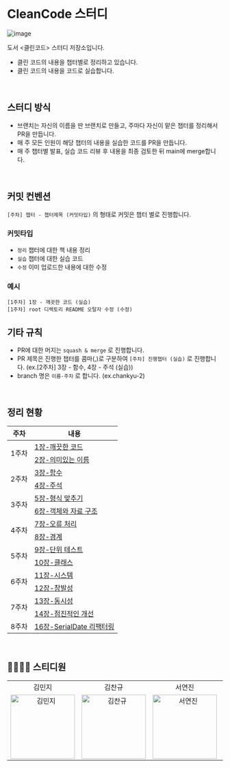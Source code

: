 # CleanCode 스터디

![image](https://github.com/DevReader/CleanCode/assets/73516336/7bebf235-8056-45c5-a64b-0c42b1479a30)

도서 <클린코드> 스터디 저장소입니다.

- 클린 코드의 내용을 챕터별로 정리하고 있습니다.
- 클린 코드의 내용을 코드로 실습합니다.

<br>

## 스터디 방식

- 브랜치는 자신의 이름을 딴 브랜치로 만들고, 주마다 자신이 맡은 챕터를 정리해서 PR을 만듭니다.
- 매 주 모든 인원이 해당 챕터의 내용을 실습한 코드를 PR을 만듭니다.
- 매 주 챕터별 발표, 실습 코드 리뷰 후 내용을 최종 검토한 뒤 main에 merge합니다.

<br>

## 커밋 컨벤션

`[주차] 챕터 - 챕터제목 (커밋타입)` 의 형태로 커밋은 챕터 별로 진행합니다.

### 커밋타입

- `정리` 챕터에 대한 책 내용 정리
- `실습` 챕터에 대한 실습 코드
- `수정` 이미 업로드한 내용에 대한 수정

### 예시

```
[1주차] 1장 - 깨끗한 코드 (실습)
[1주차] root 디렉토리 README 오탈자 수정 (수정)
```

## 기타 규칙

- PR에 대한 머지는 `squash & merge` 로 진행합니다.
- PR 제목은 진행한 챕터를 콤마(,)로 구분하여 `[주차] 진행챕터 (실습)` 로 진행합니다. (ex.[2주차] 3장 - 함수, 4장 - 주석 (실습))
- branch 명은 `이름-주차` 로 합니다. (ex.chankyu-2)

<br/>

## 정리 현황

<table>
  <thead>
    <tr>
      <th>주차</th>
      <th>내용</th>
    </tr>
  </thead>
  <tbody>
    <tr>
      <td rowspan="2">1주차</td>
      <td><a href="/1장-깨끗한 코드/README.md">1장-깨끗한 코드</a></td>
    </tr>
    <tr>
      <td><a href="/2장-의미있는 이름/README.md">2장-의미있는 이름</a></td>
    </tr>
    <tr>
      <td rowspan="2">2주차</td>
      <td><a href="/3장-함수/README.md">3장-함수</a></td>
    </tr>
    <tr>
      <td><a href="/4장-주석/README.md">4장-주석</a></td>
    </tr>
    <tr>
      <td rowspan="2">3주차</td>
      <td><a href="/5장-형식 맞추기/README.md">5장-형식 맞추기</a></td>
    </tr>
    <tr>
      <td><a href="/6장-객체와 자료 구조/README.md">6장-객체와 자료 구조</a></td>
    </tr>
    <tr>
      <td rowspan="2">4주차</td>
      <td><a href="/7장-오류 처리/README.md">7장-오류 처리</a></td>
    </tr>
    <tr>
      <td><a href="/8장-경계/README.md">8장-경계</a></td>
    </tr>
    <tr>
      <td rowspan="2">5주차</td>
      <td><a href="/9장-단위 테스트/README.md">9장-단위 테스트</a></td>
    </tr>
    <tr>
      <td><a href="/10장-클래스/README.md">10장-클래스</a></td>
    </tr>
    <tr>
      <td rowspan="2">6주차</td>
      <td><a href="/11장-시스템/README.md">11장-시스템</a></td>
    </tr>
    <tr>
      <td><a href="/12장-창발성/README.md">12장-창발성</a></td>
    </tr>
    <tr>
      <td rowspan="2">7주차</td>
      <td><a href="/13장-동시성/README.md">13장-동시성</a></td>
    </tr>
    <tr>
      <td><a href="/14장-점진적인 개선/README.md">14장-점진적인 개선</a></td>
    </tr>
    <tr>
      <td rowspan="2">8주차</td>
      <td><a href="/16장-SerialDate 리팩터링/README.md">16장-SerialDate 리팩터링</a></td>
    </tr>
  </tbody>
</table>

<br>

## 👨‍👩‍👧‍👦 스티디원

<table>
  <tr align="center">
    <td>김민지</td>
    <td>김찬규</td>
    <td>서연진</td>
    <td>임해찬</td>
  </tr>
  <tr>
     <td align="center">
        <a href="https://github.com/mouse0429"><img src="https://avatars.githubusercontent.com/u/68915238?v=4" width="150px" alt="김민지"/><br /></a>
     </td>
    <td align="center">
        <a href="https://github.com/ckrb63"><img src="https://avatars.githubusercontent.com/u/73516336?v=4" width="150px" alt="김찬규"/><br /></a>
     </td>
     <td align="center">
        <a href="https://github.com/seoyeonjin"><img src="https://avatars.githubusercontent.com/u/68274803?v=4" width="150px" alt="서연진"/><br /></a>
     </td>
    <td align="center">
      <a href="https://github.com/haechan29"><img src="https://avatars.githubusercontent.com/u/63138511?v=4" width="150px;" alt="임해찬"/><br /></a>
    </td>
  <tr>
</table>
